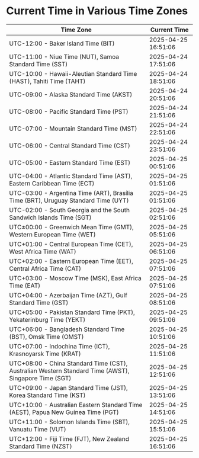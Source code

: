 # Current Time in Various Time Zones

| Time Zone | Current Time |
|-----------|--------------|
| UTC-12:00 - Baker Island Time (BIT) | 2025-04-25 16:51:06 |
| UTC-11:00 - Niue Time (NUT), Samoa Standard Time (SST) | 2025-04-24 17:51:06 |
| UTC-10:00 - Hawaii-Aleutian Standard Time (HAST), Tahiti Time (TAHT) | 2025-04-24 18:51:06 |
| UTC-09:00 - Alaska Standard Time (AKST) | 2025-04-24 20:51:06 |
| UTC-08:00 - Pacific Standard Time (PST) | 2025-04-24 21:51:06 |
| UTC-07:00 - Mountain Standard Time (MST) | 2025-04-24 22:51:06 |
| UTC-06:00 - Central Standard Time (CST) | 2025-04-24 23:51:06 |
| UTC-05:00 - Eastern Standard Time (EST) | 2025-04-25 00:51:06 |
| UTC-04:00 - Atlantic Standard Time (AST), Eastern Caribbean Time (ECT) | 2025-04-25 01:51:06 |
| UTC-03:00 - Argentina Time (ART), Brasília Time (BRT), Uruguay Standard Time (UYT) | 2025-04-25 01:51:06 |
| UTC-02:00 - South Georgia and the South Sandwich Islands Time (SGT) | 2025-04-25 02:51:06 |
| UTC±00:00 - Greenwich Mean Time (GMT), Western European Time (WET) | 2025-04-25 05:51:06 |
| UTC+01:00 - Central European Time (CET), West Africa Time (WAT) | 2025-04-25 06:51:06 |
| UTC+02:00 - Eastern European Time (EET), Central Africa Time (CAT) | 2025-04-25 07:51:06 |
| UTC+03:00 - Moscow Time (MSK), East Africa Time (EAT) | 2025-04-25 07:51:06 |
| UTC+04:00 - Azerbaijan Time (AZT), Gulf Standard Time (GST) | 2025-04-25 08:51:06 |
| UTC+05:00 - Pakistan Standard Time (PKT), Yekaterinburg Time (YEKT) | 2025-04-25 09:51:06 |
| UTC+06:00 - Bangladesh Standard Time (BST), Omsk Time (OMST) | 2025-04-25 10:51:06 |
| UTC+07:00 - Indochina Time (ICT), Krasnoyarsk Time (KRAT) | 2025-04-25 11:51:06 |
| UTC+08:00 - China Standard Time (CST), Australian Western Standard Time (AWST), Singapore Time (SGT) | 2025-04-25 12:51:06 |
| UTC+09:00 - Japan Standard Time (JST), Korea Standard Time (KST) | 2025-04-25 13:51:06 |
| UTC+10:00 - Australian Eastern Standard Time (AEST), Papua New Guinea Time (PGT) | 2025-04-25 14:51:06 |
| UTC+11:00 - Solomon Islands Time (SBT), Vanuatu Time (VUT) | 2025-04-25 15:51:06 |
| UTC+12:00 - Fiji Time (FJT), New Zealand Standard Time (NZST) | 2025-04-25 16:51:06 |

